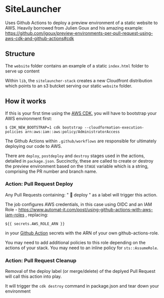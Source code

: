 # SiteLauncher

Uses Github Actions to deploy a preview environment of a static website to AWS.
Heavily borrowed from Julien Goux and his amazing example: https://github.com/jgoux/preview-environments-per-pull-request-using-aws-cdk-and-github-actions#cdk


## Structure

The `website` folder contains an example of a static `index.html` folder to serve up content

Within `lib`, the `sitelauncher-stack` creates a new Cloudfront distribution which points to an s3 butcket serving our static `website` folder.

## How it works

If this is your first time using the [AWS CDK](https://docs.aws.amazon.com/cdk/v2/guide/work-with-cdk-typescript.html), you will have to bootstrap your AWS environment first: 

    $ CDK_NEW_BOOTSTRAP=1 cdk bootstrap --cloudformation-execution-policies arn:aws:iam::aws:policy/AdministratorAccess

The Github Actions within `.github/workflows` are responsible for ultimately deploying our code to AWS.

There are `deploy`, `postdeploy` and `destroy` stages used in the actions, detailed in `package.json`. Succinctly, these are called to create or destroy the preview environment based on the `STAGE` variable which is a string, comprising the PR number and branch name. 

### Action: Pull Request Deploy

Any Pull Requests containing: " :rocket: deploy " as a label will trigger this action.

The job configures AWS credentials, in this case using OIDC and an IAM Role - https://www.automat-it.com/post/using-github-actions-with-aws-iam-roles , replacing: 

    ${{ secrets.AWS_ROLE_ARN }} 
    
in your [Github Action](https://docs.github.com/en/actions/security-guides/encrypted-secrets) secrets with the ARN of your own github-actions-role. 

You may need to add additional policies to this role depending on the actions of your stack. You may need to an inline policy for `sts::AssumeRole`. 
### Action: Pull Request Cleanup

Removal of the deploy label (or merge/delete) of the deplyed Pull Request will call this action into play.

It will trigger the `cdk destroy` command in package.json and tear down your environment

